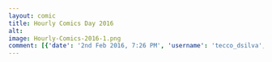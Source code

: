 ```yaml
---
layout: comic
title: Hourly Comics Day 2016
alt: 
image: Hourly-Comics-2016-1.png
comment: [{'date': '2nd Feb 2016, 7:26 PM', 'username': 'tecco_dsilva', 'comment': 'Four pages of comics in one day!'}]
---
```

